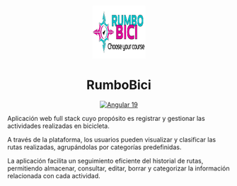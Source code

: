 <div align="center">
  <a href="https://rumbobici-7807d.web.app/home">
    <img src="doc/img/logo2color-rumbobici-300x150.png" alt="RumboBici" width="120" height="120">
  </a>

  <h1 align="center">RumboBici</h1>

[![Angular 19](https://img.shields.io/badge/angular)](https://angular.dev/)
<!-- [![Laravel 12](https://img.shields.io/badge/Laravel_12-FF2D20?style=for-the-badge&logo=laravel&logoColor=E3E3E3&labelColor=333333)](https://laravel.com)
[![Node.js 22.14](https://img.shields.io/badge/Node.js_22.14-5FA04E?style=for-the-badge&logo=node.js&logoColor=E3E3E3&labelColor=333333)](https://nodejs.org)
[![PHP 8.2](https://img.shields.io/badge/PHP_8.2-777BB4?style=for-the-badge&logo=php&logoColor=E3E3E3&labelColor=333333)](https://www.php.net)
[![React 16.8](https://img.shields.io/badge/React_16.8-61DAFB?style=for-the-badge&logo=react&logoColor=E3E3E3&labelColor=333333)](https://reactjs.org)
[![SQLite 3.47](https://img.shields.io/badge/SQLite_3.47-003B57?style=for-the-badge&logo=sqlite&logoColor=E3E3E3&labelColor=333333)](https://www.sqlite.org)
[![TailwindCSS 3.3](https://img.shields.io/badge/TailwindCSS_3.3-06B6D4?style=for-the-badge&logo=tailwindcss&logoColor=E3E3E3&labelColor=333333)](https://tailwindcss.com)
[![Vite 6.2](https://img.shields.io/badge/Vite_6.2-646CFF?style=for-the-badge&logo=vite&logoColor=E3E3E3&labelColor=333333)](https://vitejs.dev) -->

</div>
Aplicación web full stack cuyo propósito es registrar y gestionar las actividades realizadas en bicicleta.

A través de la plataforma, los usuarios pueden visualizar y clasificar las rutas realizadas, agrupándolas por categorías predefinidas.

La aplicación facilita un seguimiento eficiente del historial de rutas, permitiendo almacenar, consultar, editar, borrar y categorizar la información relacionada con cada actividad.
